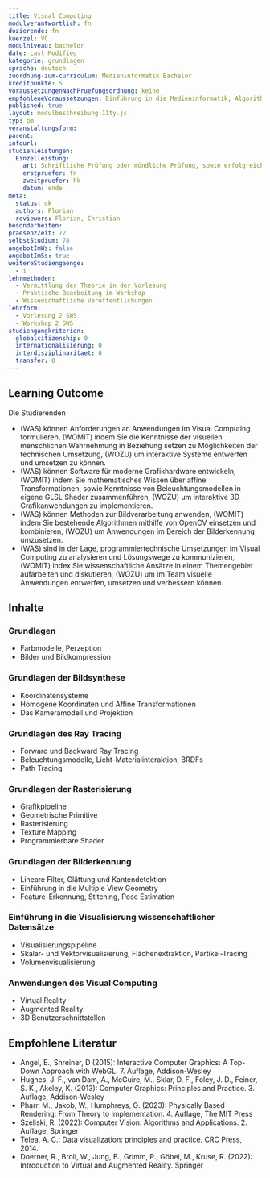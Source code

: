 ```yaml
---
title: Visual Computing
modulverantwortlich: fn
dozierende: fn
kuerzel: VC
modulniveau: bachelor
date: Last Modified
kategorie: grundlagen
sprache: deutsch
zuordnung-zum-curriculum: Medieninformatik Bachelor
kreditpunkte: 5
voraussetzungenNachPruefungsordnung: keine
empfohleneVoraussetzungen: Einführung in die Medieninformatik, Algorithmen und Programmierung 1, Mathematik 1, Theoretische Informatik, Screendesign
published: true
layout: modulbeschreibung.11ty.js
typ: pm
veranstaltungsform:
parent:
infourl:
studienleistungen:
  Einzelleistung:
    art: Schriftliche Prüfung oder mündliche Prüfung, sowie erfolgreiche Teilnahme am Praktikum als Prüfungsvorleistung
    erstpruefer: fn
    zweitpruefer: hk
    datum: ende
meta:
  status: ok
  authors: Florian
  reviewers: Florian, Christian
besonderheiten: 
praesenzZeit: 72
selbstStudium: 78
angebotImWs: false
angebotImSs: true
weitereStudiengaenge:
  - i
lehrmethoden:
  - Vermittlung der Theorie in der Vorlesung
  - Praktische Bearbeitung im Workshop
  - Wissenschaftliche Veröffentlichungen
lehrform:
  - Vorlesung 2 SWS
  - Workshop 2 SWS   
studiengangkriterien:
  globalcitizenship: 0
  internationalisierung: 0
  interdisziplinaritaet: 0
  transfer: 0   
---
```


## Learning Outcome
Die Studierenden

- (WAS) können Anforderungen an Anwendungen im Visual Computing formulieren, (WOMIT) indem Sie die Kenntnisse der visuellen menschlichen Wahrnehmung in Beziehung setzen zu Möglichkeiten der technischen Umsetzung, (WOZU) um interaktive Systeme entwerfen und umsetzen zu können.
- (WAS) können Software für moderne Grafikhardware entwickeln, (WOMIT) indem Sie mathematisches Wissen über affine Transformationen, sowie Kenntnisse von Beleuchtungsmodellen in eigene GLSL Shader zusammenführen, (WOZU) um interaktive 3D Grafikanwendungen zu implementieren.
- (WAS) können Methoden zur Bildverarbeitung anwenden, (WOMIT) indem Sie bestehende Algorithmen mithilfe von OpenCV einsetzen und kombinieren, (WOZU) um Anwendungen im Bereich der Bilderkennung umzusetzen.
- (WAS) sind in der Lage, programmiertechnische Umsetzungen im Visual Computing zu analysieren und Lösungswege zu kommunizieren, (WOMIT) index Sie wissenschaftliche Ansätze in einem Themengebiet aufarbeiten und diskutieren, (WOZU) um im Team visuelle Anwendungen entwerfen, umsetzen und verbessern können.

## Inhalte

### Grundlagen
  - Farbmodelle, Perzeption
  - Bilder und Bildkompression

### Grundlagen der Bildsynthese
  - Koordinatensysteme
  - Homogene Koordinaten und Affine Transformationen
  - Das Kameramodell und Projektion

### Grundlagen des Ray Tracing
  - Forward und Backward Ray Tracing
  - Beleuchtungsmodelle, Licht-Materialinteraktion, BRDFs
  - Path Tracing

### Grundlagen der Rasterisierung
  - Grafikpipeline
  - Geometrische Primitive
  - Rasterisierung
  - Texture Mapping
  - Programmierbare Shader

### Grundlagen der Bilderkennung
  - Lineare Filter, Glättung und Kantendetektion
  - Einführung in die Multiple View Geometry
  - Feature-Erkennung, Stitching, Pose Estimation

### Einführung in die Visualisierung wissenschaftlicher Datensätze
  - Visualisierungspipeline
  - Skalar- und Vektorvisualisierung, Flächenextraktion, Partikel-Tracing
  - Volumenvisualisierung

### Anwendungen des Visual Computing
  - Virtual Reality
  - Augmented Reality
  - 3D Benutzerschnittstellen

## Empfohlene Literatur
- Angel, E., Shreiner, D (2015): Interactive Computer Graphics: A Top-Down Approach with WebGL. 7. Auflage, Addison-Wesley
- Hughes, J. F., van Dam, A., McGuire, M., Sklar, D. F., Foley, J. D., Feiner, S. K., Akeley, K. (2013): Computer Graphics: Principles and Practice. 3. Auflage, Addison-Wesley
- Pharr, M., Jakob, W., Humphreys, G. (2023): Physically Based Rendering: From Theory to Implementation. 4. Auflage, The MIT Press
- Szeliski, R. (2022): Computer Vision: Algorithms and Applications. 2. Auflage, Springer
- Telea, A. C.: Data visualization: principles and practice. CRC Press, 2014.
- Doerner, R., Broll, W., Jung, B., Grimm, P., Göbel, M., Kruse, R. (2022): Introduction to Virtual and Augmented Reality. Springer
